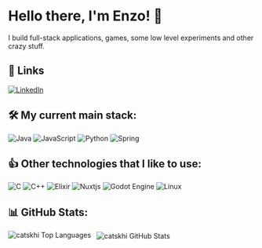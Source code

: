# Hello there, I'm Enzo! 👋

I build full-stack applications, games, some low level experiments and other crazy stuff.

## 🔗 Links
[![LinkedIn](https://img.shields.io/badge/linkedin-0A66C2?style=for-the-badge&logo=linkedin&logoColor=white)](https://www.linkedin.com/in/catskhi/)

## 🛠️ My current main stack:
![Java](https://img.shields.io/badge/java-%23ED8B00.svg?style=for-the-badge&logo=openjdk&logoColor=white)
![JavaScript](https://img.shields.io/badge/javascript-%23323330.svg?style=for-the-badge&logo=javascript&logoColor=%23F7DF1E)
![Python](https://img.shields.io/badge/python-3670A0?style=for-the-badge&logo=python&logoColor=ffdd54)
![Spring](https://img.shields.io/badge/spring-%236DB33F.svg?style=for-the-badge&logo=spring&logoColor=white)

## 👍 Other technologies that I like to use:
![C](https://img.shields.io/badge/c-%2300599C.svg?style=for-the-badge&logo=c&logoColor=white)
![C++](https://img.shields.io/badge/c++-%2300599C.svg?style=for-the-badge&logo=c%2B%2B&logoColor=white)
![Elixir](https://img.shields.io/badge/elixir-%234B275F.svg?style=for-the-badge&logo=elixir&logoColor=white)
![Nuxtjs](https://img.shields.io/badge/Nuxt-002E3B?style=for-the-badge&logo=nuxtdotjs&logoColor=#00DC82)
![Godot Engine](https://img.shields.io/badge/GODOT-%23FFFFFF.svg?style=for-the-badge&logo=godot-engine)
![Linux](https://img.shields.io/badge/Linux-FCC624?style=for-the-badge&logo=linux&logoColor=black)


## 📊 GitHub Stats:
<p align="left">
  <img align="left" src="https://github-readme-stats.vercel.app/api/top-langs?username=catskhi&show_icons=true&locale=en&layout=compact&theme=gruvbox&border_color=83a598&langs_count=6&hide=c%2B%2B" alt="catskhi Top Languages" />
</p>

<p>&nbsp;
  <img align="center" src="https://github-readme-stats.vercel.app/api?username=catskhi&show_icons=true&locale=en&theme=gruvbox&border_color=83a598" alt="catskhi GitHub Stats" />
</p>
